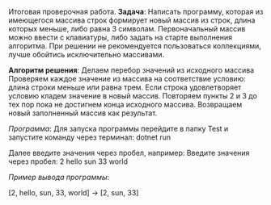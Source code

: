 Итоговая проверочная работа.
**Задача**: 
Написать программу, которая из имеющегося массива строк формирует новый массив из строк, длина которых меньше, либо равна 3 символам. Первоначальный массив можно ввести с клавиатуры, либо задать на старте выполнения алгоритма. При решении не рекомендуется пользоваться коллекциями, лучше обойтись исключительно массивами.

**Алгоритм решения**:
Делаем перебор значений из исходного массива
Проверяем каждое значение из массива на соответствие условию: длина строки меньше или равна трем.
Если строка удовлетворяет условию кладем значение в новый массив.
Повторяем пункты 2 и 3 до тех пор пока не достигнем конца исходного массива.
Возвращаем новый заполненный массив как результат.

*Программа*:
Для запуска программы перейдите в папку Test и запустите команду через терминал:
dotnet run 

Далее введите значения через пробел, например:
Введите значения через пробел: 2 hello sun 33 world

*Пример вывода программы*:

[2, hello, sun, 33, world] -> [2, sun, 33]